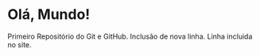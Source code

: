# Olá, Mundo!
 Primeiro Repositório do Git e GitHub.
 Inclusão de nova linha.
 Linha incluida no site.
